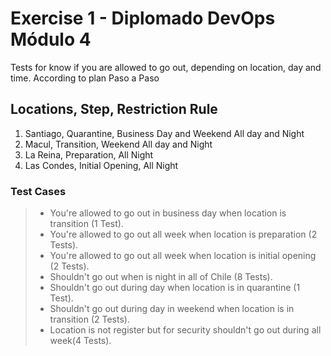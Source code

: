 # Exercise 1 - Diplomado DevOps Módulo 4

Tests for know if you are allowed to go out, depending on location, day and time. According to plan Paso a Paso

## Locations, Step, Restriction Rule

1. Santiago, Quarantine, Business Day and Weekend All day and Night
2. Macul, Transition, Weekend All day and Night
3. La Reina, Preparation, All Night
4. Las Condes, Initial Opening, All Night

### Test Cases

> - You're allowed to go out in business day when location is transition (1 Test).
> - You're allowed to go out all week when location is preparation (2 Tests).
> - You're allowed to go out all week when location is initial opening (2 Tests).
> - Shouldn't go out when is night in all of Chile (8 Tests).
> - Shouldn't go out during day when location is in quarantine (1 Test).
> - Shouldn't go out during day in weekend when location is in transition (2 Tests).
> - Location is not register but for security shouldn't go out during all week(4 Tests).
